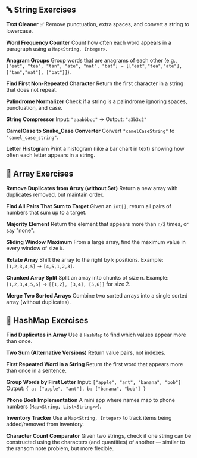 ## 🔤 String Exercises
**Text Cleaner** ✅
Remove punctuation, extra spaces, and convert a string to lowercase.

**Word Frequency Counter**
Count how often each word appears in a paragraph using a `Map<String, Integer>`.

**Anagram Groups**
Group words that are anagrams of each other (e.g., `["eat", "tea", "tan", "ate", "nat", "bat"] → [["eat","tea","ate"], ["tan","nat"], ["bat"]]`).

**Find First Non-Repeated Character**
Return the first character in a string that does not repeat.

**Palindrome Normalizer**
Check if a string is a palindrome ignoring spaces, punctuation, and case.

**String Compressor**
Input: `"aaabbbcc"` → Output: `"a3b3c2"`

**CamelCase to Snake_Case Converter**
Convert `"camelCaseString"` to `"camel_case_string"`.

**Letter Histogram**
Print a histogram (like a bar chart in text) showing how often each letter appears in a string.

## 🔢 Array Exercises
**Remove Duplicates from Array (without Set)**
Return a new array with duplicates removed, but maintain order.

**Find All Pairs That Sum to Target**
Given an `int[]`, return all pairs of numbers that sum up to a target.

**Majority Element**
Return the element that appears more than `n/2` times, or say "none".

**Sliding Window Maximum**
From a large array, find the maximum value in every window of size `k`.

**Rotate Array**
Shift the array to the right by k positions. Example: `[1,2,3,4,5]` → `[4,5,1,2,3]`.

**Chunked Array Split**
Split an array into chunks of size n.
Example: `[1,2,3,4,5,6]` → `[[1,2], [3,4], [5,6]]` for size 2.

**Merge Two Sorted Arrays**
Combine two sorted arrays into a single sorted array (without duplicates).

## 🔑 HashMap Exercises
**Find Duplicates in Array**
Use a `HashMap` to find which values appear more than once.

**Two Sum (Alternative Versions)**
Return value pairs, not indexes.

**First Repeated Word in a String**
Return the first word that appears more than once in a sentence.

**Group Words by First Letter**
Input: `["apple", "ant", "banana", "bob"]`
Output: `{ a: ["apple", "ant"], b: ["banana", "bob"] }`

**Phone Book Implementation**
A mini app where names map to phone numbers (`Map<String, List<String>>`).

**Inventory Tracker**
Use a `Map<String, Integer>` to track items being added/removed from inventory.

**Character Count Comparator**
Given two strings, check if one string can be constructed using the characters (and quantities) of another — similar to the ransom note problem, but more flexible.